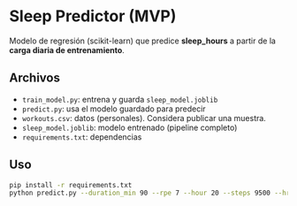 # Sleep Predictor (MVP)

Modelo de regresión (scikit-learn) que predice **sleep_hours** a partir de la **carga diaria de entrenamiento**.

## Archivos

- `train_model.py`: entrena y guarda `sleep_model.joblib`
- `predict.py`: usa el modelo guardado para predecir
- `workouts.csv`: datos (personales). Considera publicar una muestra.
- `sleep_model.joblib`: modelo entrenado (pipeline completo)
- `requirements.txt`: dependencias

## Uso

```bash
pip install -r requirements.txt
python predict.py --duration_min 90 --rpe 7 --hour 20 --steps 9500 --hr_avg 138 --daily_steps 12000 --type sparring
```
